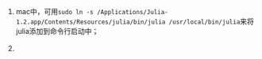 1. mac中，可用`sudo ln -s /Applications/Julia-1.2.app/Contents/Resources/julia/bin/julia /usr/local/bin/julia`来将julia添加到命令行启动中；<br><br>
2. 